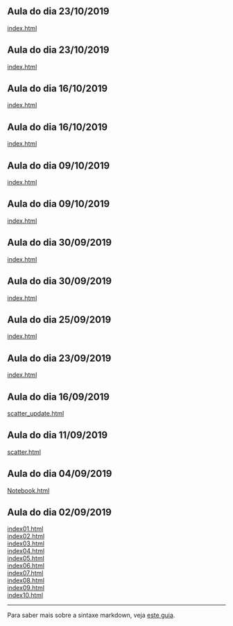 ## Aula do dia 23/10/2019
[index.html](d3_interactive/d3-com-crossfilter-dc-js-e-leaflet-parte-2/index.html)<br>

## Aula do dia 23/10/2019
[index.html](d3_interactive/taxa-de-desemprego-nos-eua-em-agosto-de-2016-parte-2/index.html)<br>

## Aula do dia 16/10/2019
[index.html](d3_color_2/index.html)<br>

## Aula do dia 16/10/2019
[index.html](d3_color/index.html)<br>

## Aula do dia 09/10/2019
[index.html](d3_network_2/index.html)<br>

## Aula do dia 09/10/2019
[index.html](d3_network/index.html)<br>

## Aula do dia 30/09/2019
[index.html](d3_leaflet2/index.html)<br>

## Aula do dia 30/09/2019
[index.html](d3_leaflet/index.html)<br>

## Aula do dia 25/09/2019
[index.html](d3_crossfilter_2/index.html)<br>

## Aula do dia 23/09/2019
[index.html](d3_crossfilter/index.html)<br>

## Aula do dia 16/09/2019
[scatter_update.html](d3_update/scatter_update.html)<br>

## Aula do dia 11/09/2019
[scatter.html](d3_scale/scatter.html)<br>

## Aula do dia 04/09/2019
[Notebook.html](d3_intro/Notebook.html)<br>

## Aula do dia 02/09/2019

[index01.html](basic/index01.html)<br>
[index02.html](basic/index02.html)<br>
[index03.html](basic/index03.html)<br>
[index04.html](basic/index04.html)<br>
[index05.html](basic/index05.html)<br>
[index06.html](basic/index06.html)<br>
[index07.html](basic/index07.html)<br>
[index08.html](basic/index08.html)<br>
[index09.html](basic/index09.html)<br>
[index10.html](basic/index10.html)<br>

---

Para saber mais sobre a sintaxe markdown, veja [este guia](https://guides.github.com/features/mastering-markdown/).
